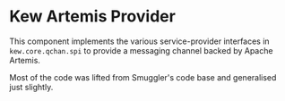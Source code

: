 Kew Artemis Provider
====================
This component implements the various service-provider interfaces in
`kew.core.qchan.spi` to provide a messaging channel backed by Apache
Artemis.

Most of the code was lifted from Smuggler's code base and generalised
just slightly.
